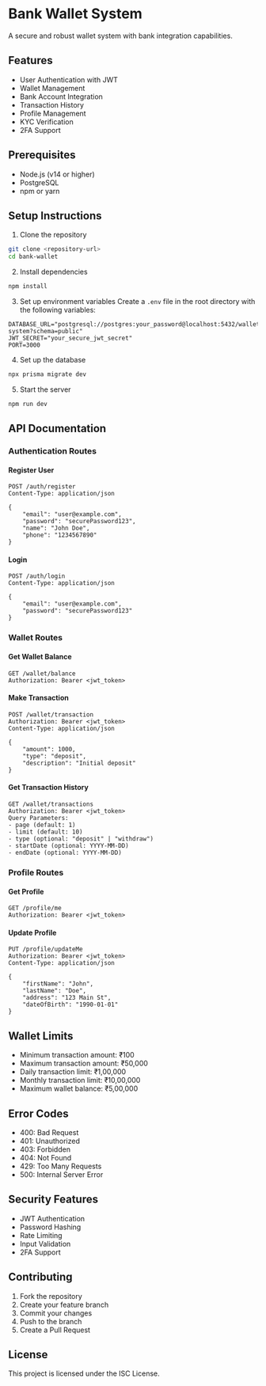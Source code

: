 # Bank Wallet System

A secure and robust wallet system with bank integration capabilities.

## Features

- User Authentication with JWT
- Wallet Management
- Bank Account Integration
- Transaction History
- Profile Management
- KYC Verification
- 2FA Support

## Prerequisites

- Node.js (v14 or higher)
- PostgreSQL
- npm or yarn

## Setup Instructions

1. Clone the repository
```bash
git clone <repository-url>
cd bank-wallet
```

2. Install dependencies
```bash
npm install
```

3. Set up environment variables
Create a `.env` file in the root directory with the following variables:
```env
DATABASE_URL="postgresql://postgres:your_password@localhost:5432/wallet-system?schema=public"
JWT_SECRET="your_secure_jwt_secret"
PORT=3000
```

4. Set up the database
```bash
npx prisma migrate dev
```

5. Start the server
```bash
npm run dev
```

## API Documentation

### Authentication Routes

#### Register User
```http
POST /auth/register
Content-Type: application/json

{
    "email": "user@example.com",
    "password": "securePassword123",
    "name": "John Doe",
    "phone": "1234567890"
}
```

#### Login
```http
POST /auth/login
Content-Type: application/json

{
    "email": "user@example.com",
    "password": "securePassword123"
}
```

### Wallet Routes

#### Get Wallet Balance
```http
GET /wallet/balance
Authorization: Bearer <jwt_token>
```

#### Make Transaction
```http
POST /wallet/transaction
Authorization: Bearer <jwt_token>
Content-Type: application/json

{
    "amount": 1000,
    "type": "deposit",
    "description": "Initial deposit"
}
```

#### Get Transaction History
```http
GET /wallet/transactions
Authorization: Bearer <jwt_token>
Query Parameters:
- page (default: 1)
- limit (default: 10)
- type (optional: "deposit" | "withdraw")
- startDate (optional: YYYY-MM-DD)
- endDate (optional: YYYY-MM-DD)
```

### Profile Routes

#### Get Profile
```http
GET /profile/me
Authorization: Bearer <jwt_token>
```

#### Update Profile
```http
PUT /profile/updateMe
Authorization: Bearer <jwt_token>
Content-Type: application/json

{
    "firstName": "John",
    "lastName": "Doe",
    "address": "123 Main St",
    "dateOfBirth": "1990-01-01"
}
```

## Wallet Limits

- Minimum transaction amount: ₹100
- Maximum transaction amount: ₹50,000
- Daily transaction limit: ₹1,00,000
- Monthly transaction limit: ₹10,00,000
- Maximum wallet balance: ₹5,00,000

## Error Codes

- 400: Bad Request
- 401: Unauthorized
- 403: Forbidden
- 404: Not Found
- 429: Too Many Requests
- 500: Internal Server Error

## Security Features

- JWT Authentication
- Password Hashing
- Rate Limiting
- Input Validation
- 2FA Support

## Contributing

1. Fork the repository
2. Create your feature branch
3. Commit your changes
4. Push to the branch
5. Create a Pull Request

## License

This project is licensed under the ISC License. 
